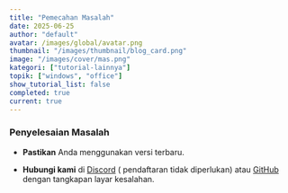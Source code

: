 ```yaml
---
title: "Pemecahan Masalah"
date: 2025-06-25
author: "default"
avatar: /images/global/avatar.png
thumbnail: "/images/thumbnail/blog_card.png"
image: "/images/cover/mas.png"
kategori: ["tutorial-lainnya"]
topik: ["windows", "office"]
show_tutorial_list: false
completed: true
current: true 
---
```


### Penyelesaian Masalah

- **Pastikan** Anda menggunakan versi terbaru.

- **Hubungi kami** di [Discord](https://discord.gg/yJ8phEmbw9) (
pendaftaran tidak diperlukan) atau [GitHub](https://paintnokio.github.io) 
dengan tangkapan layar kesalahan.
